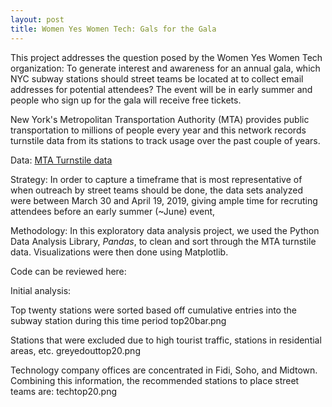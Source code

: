 ```yaml
---
layout: post
title: Women Yes Women Tech: Gals for the Gala
---
```


This project addresses the question posed by the Women Yes Women Tech organization: To generate interest and awareness for an annual gala, which NYC subway stations should street teams be located at to collect email addresses for potential attendees? The event will be in early summer and people who sign up for the gala will receive free tickets.  

New York's Metropolitan Transportation Authority (MTA) provides public transportation to millions of people every year and this network records turnstile data from its stations to track usage over the past couple of years.

Data: [MTA Turnstile data]({{http://web.mta.info/developers/turnstile.html}}) 

Strategy:
In order to capture a timeframe that is most representative of when outreach by street teams should be done, the data sets analyzed were between March 30 and April 19, 2019, giving ample time for recruting attendees before an early summer (~June) event, 

Methodology: In this exploratory data analysis project, we used the Python Data Analysis Library, *Pandas*, to clean and sort through the MTA turnstile data. Visualizations were then done using Matplotlib.  

Code can be reviewed here: 

Initial analysis: 

Top twenty stations were sorted based off cumulative entries into the subway station during this time period
top20bar.png

Stations that were excluded due to high tourist traffic, stations in residential areas, etc. 
greyedouttop20.png

Technology company offices are concentrated in Fidi, Soho, and Midtown. Combining this information, the recommended stations to place street teams are: 
techtop20.png


